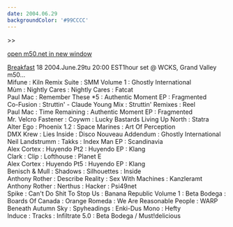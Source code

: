 ```yaml
---
date: 2004.06.29
backgroundColor: '#99CCCC'
---
```


\>>

[open m50.net in new window  
](http://m50.net/)

[Breakfast](http://patrick.wcks.org/) 18 2004.June.29tu 20:00 EST1hour set @ WCKS, Grand Valley  
m50...  
Mifune : Kiln Remix Suite : SMM Volume 1 : Ghostly International  
Mùm : Nightly Cares : Nightly Cares : Fatcat  
Paul Mac : Remember These \*5 : Authentic Moment EP : Fragmented  
Co-Fusion : Struttin' - Claude Young Mix : Struttin' Remixes : Reel  
Paul Mac : Time Remaining : Authentic Moment EP : Fragmented  
Mr. Velcro Fastener : Coywm : Lucky Bastards Living Up North : Statra  
Alter Ego : Phoenix 1.2 : Space Marines : Art Of Perception  
DMX Krew : Lies Inside : Disco Nouveau Addendum : Ghostly International  
Neil Landstrumm : Takks : Index Man EP : Scandinavia  
Alex Cortex : Huyendo Pt2 : Huyendo EP : Klang  
Clark : Clip : Lofthouse : Planet E  
Alex Cortex : Huyendo Pt5 : Huyendo EP : Klang  
Benisch & Mull : Shadows : Silhouettes : Inside  
Anthony Rother : Describe Reality : Sex With Machines : Kanzleramt  
Anthony Rother : Nerthus : Hacker : Psi49net  
Spike : Can't Do Shit To Stop Us : Banana Republic Volume 1 : Beta Bodega : Boards Of Canada : Orange Romeda : We Are Reasonable People : WARP  
Beneath Autumn Sky : Spyheadings : Enki-Dus Mono : Hefty  
Induce : Tracks : Infiltrate 5.0 : Beta Bodega / Must!delicious